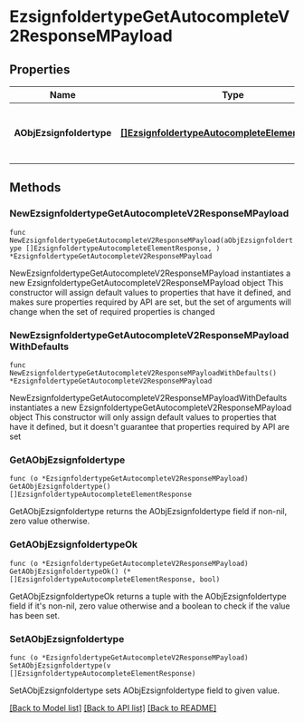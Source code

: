 # EzsignfoldertypeGetAutocompleteV2ResponseMPayload

## Properties

Name | Type | Description | Notes
------------ | ------------- | ------------- | -------------
**AObjEzsignfoldertype** | [**[]EzsignfoldertypeAutocompleteElementResponse**](EzsignfoldertypeAutocompleteElementResponse.md) | An array of Ezsignfoldertype autocomplete element response. | 

## Methods

### NewEzsignfoldertypeGetAutocompleteV2ResponseMPayload

`func NewEzsignfoldertypeGetAutocompleteV2ResponseMPayload(aObjEzsignfoldertype []EzsignfoldertypeAutocompleteElementResponse, ) *EzsignfoldertypeGetAutocompleteV2ResponseMPayload`

NewEzsignfoldertypeGetAutocompleteV2ResponseMPayload instantiates a new EzsignfoldertypeGetAutocompleteV2ResponseMPayload object
This constructor will assign default values to properties that have it defined,
and makes sure properties required by API are set, but the set of arguments
will change when the set of required properties is changed

### NewEzsignfoldertypeGetAutocompleteV2ResponseMPayloadWithDefaults

`func NewEzsignfoldertypeGetAutocompleteV2ResponseMPayloadWithDefaults() *EzsignfoldertypeGetAutocompleteV2ResponseMPayload`

NewEzsignfoldertypeGetAutocompleteV2ResponseMPayloadWithDefaults instantiates a new EzsignfoldertypeGetAutocompleteV2ResponseMPayload object
This constructor will only assign default values to properties that have it defined,
but it doesn't guarantee that properties required by API are set

### GetAObjEzsignfoldertype

`func (o *EzsignfoldertypeGetAutocompleteV2ResponseMPayload) GetAObjEzsignfoldertype() []EzsignfoldertypeAutocompleteElementResponse`

GetAObjEzsignfoldertype returns the AObjEzsignfoldertype field if non-nil, zero value otherwise.

### GetAObjEzsignfoldertypeOk

`func (o *EzsignfoldertypeGetAutocompleteV2ResponseMPayload) GetAObjEzsignfoldertypeOk() (*[]EzsignfoldertypeAutocompleteElementResponse, bool)`

GetAObjEzsignfoldertypeOk returns a tuple with the AObjEzsignfoldertype field if it's non-nil, zero value otherwise
and a boolean to check if the value has been set.

### SetAObjEzsignfoldertype

`func (o *EzsignfoldertypeGetAutocompleteV2ResponseMPayload) SetAObjEzsignfoldertype(v []EzsignfoldertypeAutocompleteElementResponse)`

SetAObjEzsignfoldertype sets AObjEzsignfoldertype field to given value.



[[Back to Model list]](../README.md#documentation-for-models) [[Back to API list]](../README.md#documentation-for-api-endpoints) [[Back to README]](../README.md)


